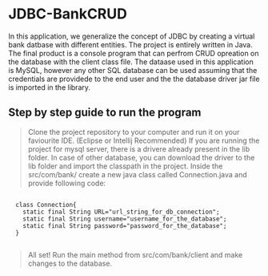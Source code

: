 # JDBC-BankCRUD

In this application, we generalize the concept of JDBC by creating a virtual bank datbase with different entities.
The project is entirely written in Java. The final product is a console program that can perfrom CRUD opreation on
the database with the client class file. The dataase used in this application is MySQL, however any other SQL database 
can be used assuming that the credentials are providede to the end user and the the database driver jar file is imported 
in the library.

## Step by step guide to run the program
> Clone the project repository to your computer and run it on your faviourite IDE. (Eclipse or Intellij Recommended)
> If you are running the project for mysql server, there is a drivere already present in the lib folder.
> In case of other database, you can download the driver to the lib folder and import the classpath in the project.
> Inside the src/com/bank/ create a new java class called Connection.java and provide following code:

  <pre><code>
  class Connection{
    static final String URL="url_string_for_db_connection";
    static final String username="username_for_the_database";
    static final String password="password_for_the_database";
  }
  
</code></pre>

> All set! Run the main method from src/com/bank/client and make changes to the database.
